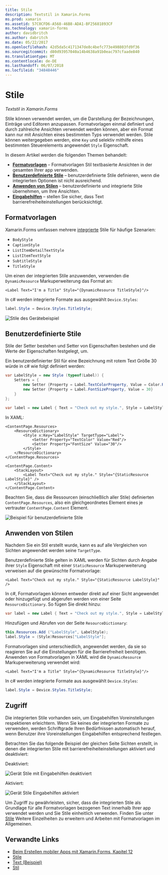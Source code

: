 ```yaml
---
title: Stile
description: Textstil in Xamarin.Forms
ms.prod: xamarin
ms.assetid: 57C0CFD6-A568-46B8-ADA1-BF25681893CF
ms.technology: xamarin-forms
author: davidbritch
ms.author: dabritch
ms.date: 05/22/2017
ms.openlocfilehash: 42d5da5c4171347de8c4befc773e498803fd9f36
ms.sourcegitcommit: d80d93957040a14b4638a91b0eac797cfaade840
ms.translationtype: MT
ms.contentlocale: de-DE
ms.lasthandoff: 06/07/2018
ms.locfileid: "34848446"
---
```

# <a name="styles"></a>Stile

_Textstil in Xamarin.Forms_


Stile können verwendet werden, um die Darstellung der Bezeichnungen, Einträge und Editoren anzupassen. Formatvorlagen einmal definiert und durch zahlreiche Ansichten verwendet werden können, aber ein Format kann nur mit Ansichten eines bestimmten Typs verwendet werden.
Stile können weitergegeben werden, eine `Key` und selektiv mithilfe eines bestimmten Steuerelements angewendet `Style` Eigenschaft.

In diesem Artikel werden die folgenden Themen behandelt:

- **[Formatvorlagen](#Built-In_Styles)**  &ndash; Formatvorlagen Stil textbasierte Ansichten in der gesamten Ihrer app verwenden.
- **[Benutzerdefinierte Stile](#Custom_Styles)**  &ndash; benutzerdefinierte Stile definieren, wenn die integrierten Optionen ist nicht ausreichend.
- **[Anwenden von Stilen](#Applying_Styles)**  &ndash; benutzerdefinierte und integrierte Stile übernehmen, um Ihre Ansichten.
- **[Eingabehilfen](#Accessibility)**  &ndash; stellen Sie sicher, dass Text barrierefreiheiteinstellungen berücksichtigt.

<a name="Built-In_Styles" />

## <a name="built-in-styles"></a>Formatvorlagen

Xamarin.Forms umfassen mehrere [integrierte](http://developer.xamarin.com/api/type/Xamarin.Forms.Device+Styles/) Stile für häufige Szenarien:

- `BodyStyle`
- `CaptionStyle`
- `ListItemDetailTextStyle`
- `ListItemTextStyle`
- `SubtitleStyle`
- `TitleStyle`

Um einen der integrierten Stile anzuwenden, verwenden die `DynamicResource` Markuperweiterung das Format an:

```xaml
<Label Text="I'm a Title" Style="{DynamicResource TitleStyle}"/>
```

In c# werden integrierte Formate aus ausgewählt `Device.Styles`:

```csharp
label.Style = Device.Styles.TitleStyle;
```

![](styles-images/builtinstyles.png "Stile des Gerätebeispiel")

<a name="Custom_Styles" />

## <a name="custom-styles"></a>Benutzerdefinierte Stile

Stile der Setter bestehen und Setter von Eigenschaften bestehen und die Werte der Eigenschaften festgelegt, um.

Ein benutzerdefinierter Stil für eine Bezeichnung mit rotem Text Größe 30 würde in c# wie folgt definiert werden:

```csharp
var LabelStyle = new Style (typeof(Label)) {
    Setters = {
        new Setter {Property = Label.TextColorProperty, Value = Color.Red},
        new Setter {Property = Label.FontSizeProperty, Value = 30}
    }
};

var label = new Label { Text = "Check out my style.", Style = LabelStyle };
```

In XAML:

```xaml
<ContentPage.Resources>
    <ResourceDictionary>
        <Style x:Key="LabelStyle" TargetType="Label">
            <Setter Property="TextColor" Value="Red"/>
            <Setter Property="FontSize" Value="30"/>
        </Style>
    </ResourceDictionary>
</ContentPage.Resources>

<ContentPage.Content>
    <StackLayout>
        <Label Text="Check out my style." Style="{StaticResource LabelStyle}" />
    </StackLayout>
</ContentPage.Content>
```

Beachten Sie, dass die Ressourcen (einschließlich aller Stile) definierten `ContentPage.Resources`, also ein gleichgeordnetes Element eines je vertrauter `ContentPage.Content` Element.

![](styles-images/customstyle.png "Beispiel für benutzerdefinierte Stile")

<a name="Applying_Styles" />

## <a name="applying-styles"></a>Anwenden von Stilen

Nachdem Sie ein Stil erstellt wurde, kann es auf alle Vergleichen von Sichten angewendet werden seine `TargetType`.

Benutzerdefinierte Stile gelten in XAML werden für Sichten durch Angabe ihrer `Style` Eigenschaft mit einer `StaticResource` Markuperweiterung verweisen auf die gewünschte Formatvorlage:

```xaml
<Label Text="Check out my style." Style="{StaticResource LabelStyle}" />
```

In c#, Formatvorlagen können entweder direkt auf einer Sicht angewendet oder hinzugefügt und abgerufen werden von einer Seite `ResourceDictionary`. So fügen Sie direkt hinzu:

```csharp
var label = new Label { Text = "Check out my style.", Style = LabelStyle };
```

Hinzufügen und Abrufen von der Seite `ResourceDictionary`:

```csharp
this.Resources.Add ("LabelStyle", LabelStyle);
label.Style = (Style)Resources["LabelStyle"];
```

Formatvorlagen sind unterschiedlich, angewendet werden, da sie so reagieren Sie auf die Einstellungen für die Barrierefreiheit benötigen. Anwenden von Formatvorlagen in XAML wird die `DynamicResource` Markuperweiterung verwendet wird:

```xaml
<Label Text="I'm a Title" Style="{DynamicResource TitleStyle}"/>
```

In c# werden integrierte Formate aus ausgewählt `Device.Styles`:

```csharp
label.Style = Device.Styles.TitleStyle;
```

## <a name="accessibility"></a>Zugriff

Die integrierten Stile vorhanden sein, um Eingabehilfen Voreinstellungen respektieren erleichtern. Wenn Sie keines der integrierten Formate zu verwenden, werden Schriftgrade Ihren Bedürfnissen automatisch herauf, wenn Benutzer ihre Voreinstellungen Eingabehilfen entsprechend festlegen.

Betrachten Sie das folgende Beispiel der gleichen Seite Sichten erstellt, in denen die integrierten Stile mit barrierefreiheiteinstellungen aktiviert und deaktiviert:

Deaktiviert:

![](styles-images/pre-access.png "Gerät Stile mit Eingabehilfen deaktiviert")

Aktiviert:

![](styles-images/post-access.png "Gerät Stile Eingabehilfen aktiviert")

Um Zugriff zu gewährleisten, sicher, dass die integrierten Stile als Grundlage für alle Formatvorlagen bezogenen Text innerhalb Ihrer app verwendet werden und Sie Stile einheitlich verwenden. Finden Sie unter [Stile](~/xamarin-forms/user-interface/styles/index.md) Weitere Einzelheiten zu erweitern und Arbeiten mit Formatvorlagen im Allgemeinen.


## <a name="related-links"></a>Verwandte Links

- [Beim Erstellen mobiler Apps mit Xamarin.Forms, Kapitel 12](https://developer.xamarin.com/r/xamarin-forms/book/chapter12.pdf)
- [Stile](~/xamarin-forms/user-interface/styles/index.md)
- [Text (Beispiel)](https://developer.xamarin.com/samples/xamarin-forms/UserInterface/Text)
- [Stil](https://developer.xamarin.com/api/type/Xamarin.Forms.Style/)
